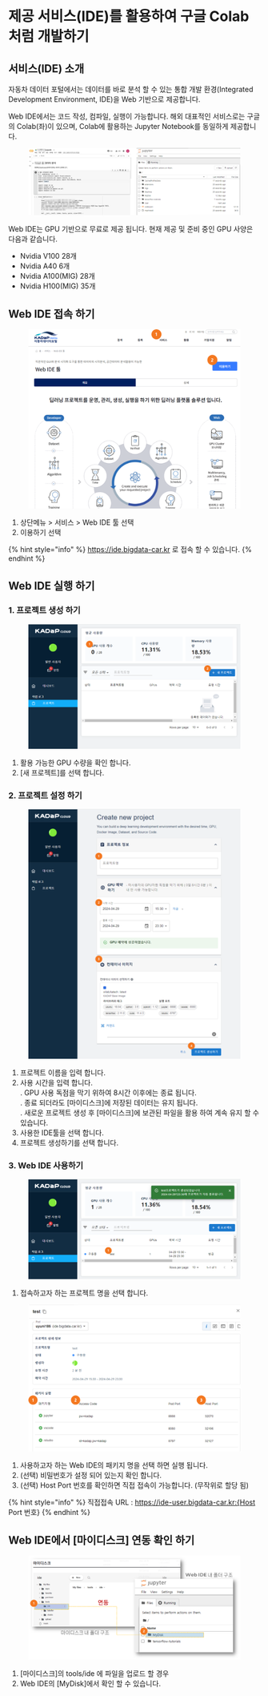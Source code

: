 # 제공 서비스(IDE)를 활용하여 구글 Colab처럼 개발하기

## 서비스(IDE) 소개&#x20;

자동차 데이터 포털에서는 데이터를 바로 분석 할 수 있는 통합 개발 환경(Integrated Development Environment, IDE)을 Web 기반으로 제공합니다.&#x20;

Web IDE에서는 코드 작성, 컴파일, 실행이 가능합니다. 해외 대표적인 서비스로는 구글의 Colab(좌)이 있으며, Colab에 활용하는 Jupyter Notebook를 동일하게  제공합니다.

<figure><img src="../.gitbook/assets/image (3).png" alt=""><figcaption></figcaption></figure>

Web IDE는 GPU 기반으로 무료로 제공 됩니다. 현재 제공 및 준비 중인 GPU 사양은 다음과 같습니다.&#x20;

* Nvidia V100 28개 &#x20;
* Nvidia A40 6개&#x20;
* Nvidia A100(MIG) 28개&#x20;
* Nvidia H100(MIG) 35개&#x20;

## Web IDE 접속 하기&#x20;

<figure><img src="../.gitbook/assets/image (4).png" alt=""><figcaption></figcaption></figure>

1. 상단메뉴 > 서비스 > Web IDE 툴 선택
2. 이용하기 선택&#x20;

{% hint style="info" %}
https://ide.bigdata-car.kr 로 접속 할 수 있습니다.&#x20;
{% endhint %}

## Web IDE 실행 하기&#x20;

### 1. 프로젝트 생성 하기&#x20;

<figure><img src="../.gitbook/assets/image (5).png" alt=""><figcaption></figcaption></figure>

1. 활용 가능한 GPU 수량을 확인 합니다.&#x20;
2. \[새 프로젝트]를 선택 합니다.&#x20;

### 2. 프로젝트 설정 하기&#x20;

<figure><img src="../.gitbook/assets/image.png" alt=""><figcaption></figcaption></figure>

1. 프로젝트 이름을 입력 합니다.&#x20;
2. 사용 시간을 입력 합니다. \
   . GPU 사용 독점을 막기 위하여 8시간 이후에는 종료 됩니다. \
   . 종료 되더라도  \[마이디스크]에 저장된 데이터는 유지 됩니다. \
   . 새로운 프로젝트 생성 후 \[마이디스크]에 보관된 파일을 활용 하여 계속 유지 할 수 있습니다.&#x20;
3. 사용한 IDE툴을 선택 합니다.&#x20;
4. 프로젝트 생성하기를 선택 합니다.&#x20;

### 3. Web IDE 사용하기&#x20;

<figure><img src="../.gitbook/assets/image (1).png" alt=""><figcaption></figcaption></figure>

1. 접속하고자 하는 프로젝트 명을 선택 합니다.&#x20;

<figure><img src="../.gitbook/assets/image (2).png" alt=""><figcaption></figcaption></figure>

1. 사용하고자 하는 Web IDE의 패키지 명을 선택 하면 실행 됩니다.&#x20;
2. (선택) 비밀번호가 설정 되어 있는지 확인 합니다.&#x20;
3. (선택) Host Port 번호를 확인하면 직접 접속이 가능합니다. (무작위로 할당 됨)

{% hint style="info" %}
직접접속 URL : https://ide-user.bigdata-car.kr:{Host Port 번호}
{% endhint %}

## Web IDE에서 \[마이디스크] 연동 확인 하기&#x20;

<figure><img src="../.gitbook/assets/image (78).png" alt=""><figcaption></figcaption></figure>

1. \[마이디스크]의 tools/ide 에 파일을 업로드 할 경우&#x20;
2. Web IDE의 \[MyDisk]에서 확인 할 수 있습니다.&#x20;
